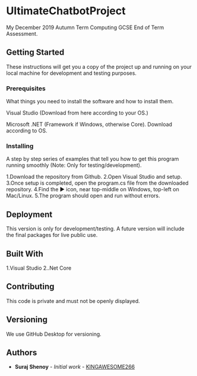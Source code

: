 # UltimateChatbotProject

My December 2019 Autumn Term Computing GCSE End of Term Assessment.

## Getting Started

These instructions will get you a copy of the project up and running on your local machine for development and testing purposes.

### Prerequisites

What things you need to install the software and how to install them.

Visual Studio (Download from here according to your OS.)

Microsoft .NET (Framework if Windows, otherwise Core). Download according to OS.



### Installing

A step by step series of examples that tell you how to get this program running smoothly (Note: Only for testing/development).

1.Download the repository from Github.
2.Open Visual Studio and setup.
3.Once setup is completed, open the program.cs file from the downloaded repository.
4.Find the :arrow_forward: icon, near top-middle on Windows, top-left on Mac/Linux.
5.The program should open and run without errors.


## Deployment

This version is only for development/testing. A future version will include the final packages for live public use.

## Built With

1.Visual Studio
2..Net Core

## Contributing

This code is private and must not be openly displayed.

## Versioning

We use GitHub Desktop for versioning.

## Authors

* **Suraj Shenoy** - *Initial work* - [KINGAWESOME266](https://github.com/KINGAWESOME266)


